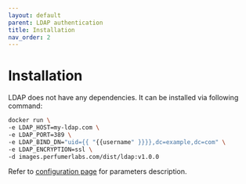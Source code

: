 ```yaml
---
layout: default
parent: LDAP authentication
title: Installation
nav_order: 2
---
```


Installation
============

LDAP does not have any dependencies.
It can be installed via following command:

```bash
docker run \
-e LDAP_HOST=my-ldap.com \
-e LDAP_PORT=389 \
-e LDAP_BIND_DN="uid={{ "{{username" }}}},dc=example,dc=com" \
-e LDAP_ENCRYPTION=ssl \
-d images.perfumerlabs.com/dist/ldap:v1.0.0
```

Refer to [configuration page](/images/ldap/config) for parameters description.
